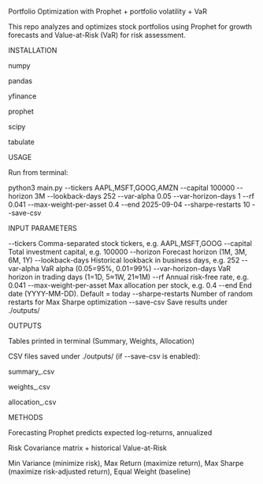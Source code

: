 Portfolio Optimization with Prophet + portfolio volatility + VaR

This repo analyzes and optimizes stock portfolios using Prophet for growth forecasts and Value-at-Risk (VaR) for risk assessment.

INSTALLATION

numpy

pandas

yfinance

prophet

scipy

tabulate

USAGE

Run from terminal:

python3 main.py --tickers AAPL,MSFT,GOOG,AMZN --capital 100000 --horizon 3M --lookback-days 252 --var-alpha 0.05 --var-horizon-days 1 --rf 0.041 --max-weight-per-asset 0.4 --end 2025-09-04 --sharpe-restarts 10 --save-csv

INPUT PARAMETERS

--tickers Comma-separated stock tickers, e.g. AAPL,MSFT,GOOG
--capital Total investment capital, e.g. 100000
--horizon Forecast horizon (1M, 3M, 6M, 1Y)
--lookback-days Historical lookback in business days, e.g. 252
--var-alpha VaR alpha (0.05=95%, 0.01=99%)
--var-horizon-days VaR horizon in trading days (1=1D, 5≈1W, 21≈1M)
--rf Annual risk-free rate, e.g. 0.041
--max-weight-per-asset Max allocation per stock, e.g. 0.4
--end End date (YYYY-MM-DD). Default = today
--sharpe-restarts Number of random restarts for Max Sharpe optimization
--save-csv Save results under ./outputs/

OUTPUTS

Tables printed in terminal (Summary, Weights, Allocation)

CSV files saved under ./outputs/ (if --save-csv is enabled):

summary_<timestamp>.csv

weights_<timestamp>.csv

allocation_<timestamp>.csv

METHODS

Forecasting Prophet predicts expected log-returns, annualized

Risk Covariance matrix + historical Value-at-Risk

Min Variance (minimize risk), Max Return (maximize return),
Max Sharpe (maximize risk-adjusted return),
Equal Weight (baseline)
